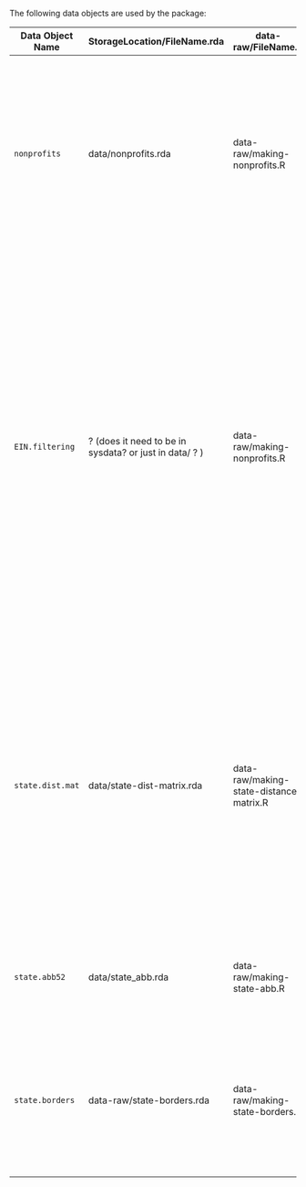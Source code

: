 The following data objects are used by the package: 

| Data Object Name |  StorageLocation/FileName.rda  | data-raw/FileName.R | Description | 
-------------------| -------------------------------| -----------------------------| ---------------------| 
| `nonprofits`       | data/nonprofits.rda       | data-raw/making-nonprofits.R |  table of all nonprofits available for comparison. Rows are a unique EIN, columns are characteristics of that organization that would be useful to the user. See R/data.R for details on characteristics included. | 
| `EIN.filtering` |  ? (does it need to be in sysdata? or just in data/ ? ) | data-raw/making-nonprofits.R | table of all nonprofits available for comparison, each row is a unique EIN, columns are characteristics of that organization that are helpful in filtering and distance calculation. Can be matched to  `nonprofits` through EIN. See R/data.R for details on characteristics included. This table essentially gives the crosswalk between the only NTEE codes and how we are choosing to categorize mission.  | 
| `state.dist.mat` | data/state-dist-matrix.rda | data-raw/making-state-distance-matrix.R | 52-by-52 matrix of distances between every pair of states + DC + PR. Equivalently, this is the number of state you would need to drive through to get to state A to state B (where Alaska is connected to Washington, Hawaii is connected to California, and Puerto Rico is connected to Florida). |
| `state.abb52` | data/state_abb.rda | data-raw/making-state-abb.R | 52 state two-letter abbreviations. Not named `state.abb` as this is a data set in the `base` package.  | 
|`state.borders`| data-raw/state-borders.rda | data-raw/making-state-borders.r | Table of state information - state name, bordering states, number of bordering states, US Census regions,  and two-letter state abbreviation. | 
